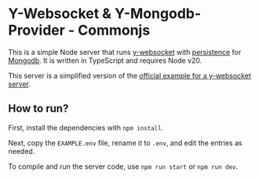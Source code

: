 # Y-Websocket & Y-Mongodb-Provider - Commonjs

This is a simple Node server that runs [y-websocket](https://github.com/yjs/y-websocket/) with [persistence](https://github.com/MaxNoetzold/y-mongodb-provider) for [Mongodb](https://www.mongodb.com/de-de). It is written in TypeScript and requires Node v20.

This server is a simplified version of the [official example for a y-websocket server](https://github.com/yjs/y-websocket/tree/master/bin).

## How to run?

First, install the dependencies with `npm install`.

Next, copy the `EXAMPLE.env` file, rename it to `.env`, and edit the entries as needed.

To compile and run the server code, use `npm run start` or `npm run dev`.
